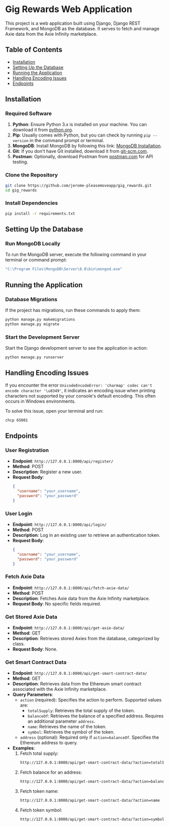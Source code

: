 # Gig Rewards Web Application

This project is a web application built using Django, Django REST Framework, and MongoDB as the database. It serves to fetch and manage Axie data from the Axie Infinity marketplace.

## Table of Contents
- [Installation](#installation)
- [Setting Up the Database](#setting-up-the-database)
- [Running the Application](#running-the-application)
- [Handling Encoding Issues](#handling-encoding-issues)
- [Endpoints](#endpoints)

## Installation

### Required Software
1. **Python**: Ensure Python 3.x is installed on your machine. You can download it from [python.org](https://www.python.org/downloads/).
2. **Pip**: Usually comes with Python, but you can check by running `pip --version` in the command prompt or terminal.
3. **MongoDB**: Install MongoDB by following this link: [MongoDB Installation](https://www.mongodb.com/try/download/community).
4. **Git**: If you don't have Git installed, download it from [git-scm.com](https://git-scm.com/downloads).
5. **Postman**: Optionally, download Postman from [postman.com](https://www.postman.com/downloads/) for API testing.

### Clone the Repository
```bash
git clone https://github.com/jerome-pleasemoveapp/gig_rewards.git
cd gig_rewards
```

### Install Dependencies
```bash
pip install -r requirements.txt
```

## Setting Up the Database

### Run MongoDB Locally
To run the MongoDB server, execute the following command in your terminal or command prompt:
```bash
"C:\Program Files\MongoDB\Server\8.0\bin\mongod.exe"
```

## Running the Application

### Database Migrations
If the project has migrations, run these commands to apply them:
```bash
python manage.py makemigrations
python manage.py migrate
```

### Start the Development Server
Start the Django development server to see the application in action:
```bash
python manage.py runserver
```

## Handling Encoding Issues
If you encounter the error `UnicodeEncodeError: 'charmap' codec can't encode character '\u8349'`, it indicates an encoding issue when printing characters not supported by your console's default encoding. This often occurs in Windows environments.

To solve this issue, open your terminal and run:
```bash
chcp 65001
```

## Endpoints

### User Registration
- **Endpoint**: `http://127.0.0.1:8000/api/register/`
- **Method**: POST
- **Description**: Register a new user.
- **Request Body**:
  ```json
  {
    "username": "your_username",
    "password": "your_password"
  }
  ```

### User Login
- **Endpoint**: `http://127.0.0.1:8000/api/login/`
- **Method**: POST
- **Description**: Log in an existing user to retrieve an authentication token.
- **Request Body**:
  ```json
  {
    "username": "your_username",
    "password": "your_password"
  }
  ```

### Fetch Axie Data
- **Endpoint**: `http://127.0.0.1:8000/api/fetch-axie-data/`
- **Method**: POST
- **Description**: Fetches Axie data from the Axie Infinity marketplace.
- **Request Body**: No specific fields required.

### Get Stored Axie Data
- **Endpoint**: `http://127.0.0.1:8000/api/get-axie-data/`
- **Method**: GET
- **Description**: Retrieves stored Axies from the database, categorized by class.
- **Request Body**: None.

### Get Smart Contract Data
- **Endpoint**: `http://127.0.0.1:8000/api/get-smart-contract-data/`
- **Method**: GET
- **Description**: Retrieves data from the Ethereum smart contract associated with the Axie Infinity marketplace.
- **Query Parameters**:
  - `action` (required): Specifies the action to perform. Supported values are:
    - `totalSupply`: Retrieves the total supply of the token.
    - `balanceOf`: Retrieves the balance of a specified address. Requires an additional parameter `address`.
    - `name`: Retrieves the name of the token.
    - `symbol`: Retrieves the symbol of the token.
  - `address` (optional): Required only if `action=balanceOf`. Specifies the Ethereum address to query.
- **Examples**:
  1. Fetch total supply:
     ```bash
     http://127.0.0.1:8000/api/get-smart-contract-data/?action=totalSupply
     ```
  2. Fetch balance for an address:
     ```bash
     http://127.0.0.1:8000/api/get-smart-contract-data/?action=balanceOf&address=0xYourEthereumAddress
     ```
  3. Fetch token name:
     ```bash
     http://127.0.0.1:8000/api/get-smart-contract-data/?action=name
     ```
  4. Fetch token symbol:
     ```bash
     http://127.0.0.1:8000/api/get-smart-contract-data/?action=symbol
     ```


